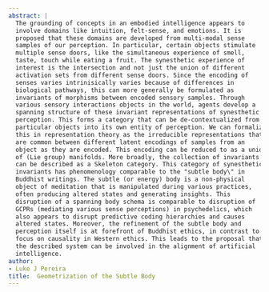 ```yaml
---
abstract: |
  The grounding of concepts in an embodied intelligence appears to
  involve domains like intuition, felt-sense, and emotions. It is
  proposed that these domains are developed from multi-modal sense
  samples of our perception. In particular, certain objects stimulate
  multiple sense doors, like the simultaneous experience of smell,
  taste, touch while eating a fruit. The synesthetic experience of
  interest is the intersection and not just the union of different
  activation sets from different sense doors. Since the encoding of
  senses varies intrinisically varies because of differences in
  biological pathways, this can more generally be formulated as
  invariants of morphisms between encoded sensory samples. Through
  various sensory interactions objects in the world, agents develop a
  spanning structure of these invariant representations of synesthetic
  perception. This forms a category that can be de-contextualized from
  particular objects into its own entity of perception. We can formalize
  this in representation theory as the irreducible representations that
  are common between different latent encodings of samples from an
  object as they are encoded. This encoding can be reduced to as a union
  of (Lie group) manifolds. More broadly, the collection of invariants
  can be described as a Skeleton category. This category of synesthetic
  invariants has phenomenology comparable to the "subtle body\" in
  Buddhist writings. The subtle (or energy) body is a non-physical
  object of meditation that is manipulated during various practices,
  often producing altered states and generating insights. This
  disruption of a spanning body schema is comparable to disruption of
  GCPRs (mediating various sense perceptions) in psychedelics, which
  also appears to disrupt predictive coding hierarchies and causes
  altered states. Moreover, the refinement of the subtle body and
  perception itself is at forefront of Buddhist ethics, in contrast to a
  focus on causality in Western ethics. This leads to the proposal that
  the described system can be involved in the alignment of artificial
  intelligence.
author:
- Luke J Pereira
title:  Geometrization of the Subtle Body
---
```

